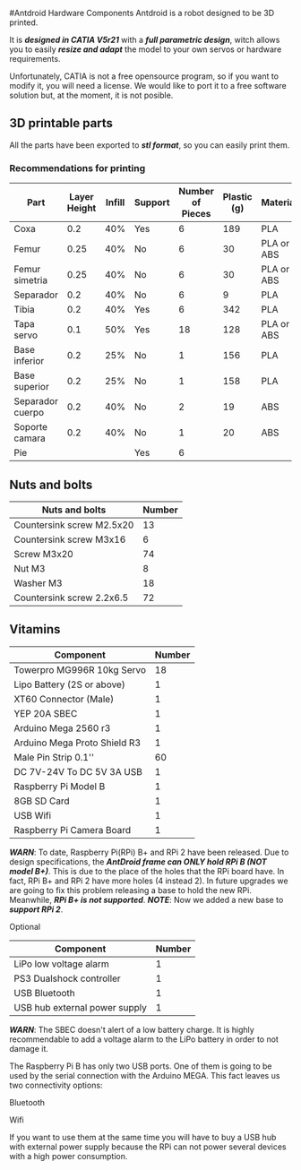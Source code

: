 #Antdroid Hardware Components
Antdroid is a robot designed to be 3D printed.

It is ***designed in CATIA  V5r21*** with a ***full parametric design***, witch allows you to easily ***resize and adapt*** the model to your own servos or hardware requirements.

Unfortunately, CATIA is not a free opensource program, so if you want to modify it, you will need a license. We would like to port it to a free software solution but, at the moment, it is not posible.


## 3D printable parts
All the parts have been exported to ***stl format***, so you can easily print them.

### Recommendations for printing
| Part             | Layer Height | Infill | Support  | Number of Pieces | Plastic (g) | Material   |
|------------------|--------------|--------|----------|------------------|-------------|------------|
| Coxa             |      0.2     |   40%  |    Yes   |         6        |     189     |     PLA    |
| Femur            |     0.25     |   40%  |    No    |         6        |      30     | PLA or ABS |
| Femur simetria   |     0.25     |   40%  |    No    |         6        |      30     | PLA or ABS |
| Separador        |      0.2     |   40%  |    No    |         6        |      9      |     PLA    |
| Tibia            |      0.2     |   40%  |    Yes   |         6        |     342     |     PLA    |
| Tapa servo       |      0.1     |   50%  |    Yes   |        18        |     128     | PLA or ABS |
| Base inferior    |      0.2     |   25%  |    No    |         1        |     156     |     PLA    |
| Base superior    |      0.2     |   25%  |    No    |         1        |     158     |     PLA    |
| Separador cuerpo |      0.2     |   40%  |    No    |         2        |      19     |     ABS    |
| Soporte camara   |      0.2     |   40%  |    No    |         1        |      20     |     ABS    |
| Pie              |              |        |    Yes   |         6        |             |            |

## Nuts and bolts

| Nuts and bolts            	| Number 	|
|---------------------------	|--------	|
| Countersink screw M2.5x20 	|   13   	|
| Countersink screw M3x16   	|    6   	|
| Screw M3x20               	|   74   	|
| Nut M3                    	|    8   	|
| Washer M3                 	|   18   	|
| Countersink screw 2.2x6.5 	|   72   	|

## Vitamins


| Component                    	| Number 	|
|------------------------------	|--------	|
| Towerpro MG996R 10kg Servo   	|   18   	|
| Lipo Battery (2S or above)   	|    1   	|
| XT60 Connector (Male)        	|    1   	|
| YEP 20A SBEC                 	|    1   	|
| Arduino Mega 2560 r3         	|    1   	|
| Arduino Mega Proto Shield R3 	|    1   	|
| Male Pin Strip 0.1''         	|   60   	|
| DC 7V-24V To DC 5V 3A USB    	|    1   	|
| Raspberry Pi Model B        	|    1   	|
| 8GB SD Card                  	|    1   	|
| USB Wifi                     	|    1   	|
| Raspberry Pi Camera Board    	|    1   	|

***WARN***: To date, Raspberry Pi(RPi) B+ and RPi 2 have been released. Due to design specifications, the ***AntDroid frame can ONLY hold RPi B (NOT model B+)***. This is due to the place of the holes that the RPi board have. In fact, RPi B+ and RPi 2 have more holes (4 instead 2). In future upgrades we are going to fix this problem releasing a base to hold the new RPi. Meanwhile, ***RPi B+ is not supported***.
***NOTE***: Now we added a new base to ***support RPi 2***.


Optional

| Component                    	| Number 	|
|------------------------------	|--------	|
| LiPo low voltage alarm        |    1   	|
| PS3 Dualshock controller      |    1   	|
| USB Bluetooth                 |    1   	|
| USB hub external power supply |    1   	|

***WARN***: The SBEC doesn't alert of a low battery charge. It is highly recommendable to add a voltage alarm to the LiPo battery in order to not damage it.

The Raspberry Pi B has only two USB ports. One of them is going to be used by the serial connection with the Arduino MEGA. This fact leaves us two connectivity options:

  Bluetooth
  
  Wifi

If you want to use them at the same time you will have to buy a USB hub with external power supply because the RPi can not power several devices with a high power consumption.

